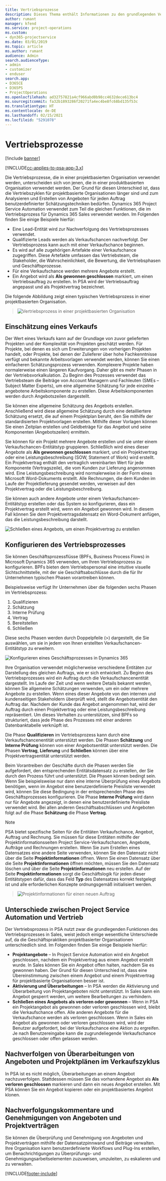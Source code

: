 ```yaml
---
title: Vertriebsprozesse
description: Dieses Thema enthält Informationen zu den grundlegenden Vertriebsprozessen.
author: rumant
manager: kfend
ms.service: project-operations
ms.custom:
- dyn365-projectservice
ms.date: 03/01/2019
ms.topic: article
ms.author: rumant
audience: Admin
search.audienceType:
- admin
- customizer
- enduser
search.app:
- D365CE
- D365PS
- ProjectOperations
ms.openlocfilehash: ad32757821a4cf966abd0b98cc4632dece613bc4
ms.sourcegitcommit: fa32b1893286f20271fa4ec4be8fc68bd135f53c
ms.translationtype: HT
ms.contentlocale: de-DE
ms.lasthandoff: 02/15/2021
ms.locfileid: "5291078"
---
```

# <a name="sales-processes"></a>Vertriebsprozesse

[!include [banner](../includes/psa-now-project-operations.md)]

[!INCLUDE[cc-applies-to-psa-app-3.x](../includes/cc-applies-to-psa-app-3x.md)]

Die Vertriebsprozesse, die in einer projektbasierten Organisation verwendet werden, unterscheiden sich von jenen, die in einer produktbasierten Organisation verwendet werden. Der Grund für diesen Unterschied ist, dass die Vertriebszyklen für projektbasierte Organisationen länger sind und zum Analysieren und Erstellen von Angeboten für jeden Auftrag benutzerdefinierter Schätzungstechniken bedürfen. Dynamics 365 Project Service Automation verwendet zum Teil die gleichen Funktionen, die im Vertriebsprozess für Dynamics 365 Sales verwendet werden. Im Folgenden finden Sie einige Beispiele hierfür:

- Eine Lead-Entität wird zur Nachverfolgung des Vertriebsprozesses verwendet.
- Qualifizierte Leads werden als Verkaufschancen nachverfolgt. Der Vertriebsprozess kann auch mit einer Verkaufschance beginnen.
- Es wird auf alle zugehörigen Artefakte einer Verkaufschance zugegriffen. Diese Artefakte umfassen das Vertriebsteam, die Stakeholder, die Wahrscheinlichkeit, die Bewertung, die Vertriebsphasen und Geschäftsprozesse.
- Für eine Verkaufschance werden mehrere Angebote erstellt.
- Ein Angebot wird als **Als gewonnen geschlossen** markiert, um einen Vertriebsauftrag zu erstellen. In PSA wird der Vertriebsauftrag angepasst und als Projektvertrag bezeichnet.

Die folgende Abbildung zeigt einen typischen Vertriebsprozess in einer projektbasierten Organisation.

> ![Vertriebsprozess in einer projektbasierten Organisation](media/basic-guide-1.png)

## <a name="estimating-a-sale"></a>Einschätzung eines Verkaufs
Der Wert eines Verkaufs kann auf der Grundlage von zuvor gelieferten Projekten und der Komplexität von Projekten geschätzt werden. Für Projekte, bei denen es sich um Erweiterungen von vorherigen Projekten handelt, oder Projekte, bei denen der Zulieferer über hohe Fachkenntnisse verfügt und bekannte Arbeitsvorlagen verwendet werden, können Sie einen einfacheren Schätzungsprozess verwenden. Komplexere Projekte haben normalerweise einen längeren Kaufvorgang. Daher gibt es mehr Phasen in der Vertriebsvorkalkulation. Zu Beginn des Prozesses verwendet das Vertriebsteam die Beiträge von Account Managern und Fachleuten (SMEs – Subject Matter Experts), um eine allgemeine Schätzung für jede einzelne angebotene Arbeitskomponente zu erstellen. Diese Arbeitskomponenten werden durch Angebotszeilen dargestellt. 

Sie können eine allgemeine Schätzung des Angebots erstellen. Anschließend wird diese allgemeine Schätzung durch eine detailliertere Schätzung ersetzt, die auf einem Projektplan beruht, den Sie mithilfe der standardisierten Projektvorlagen erstellen. Mithilfe dieser Vorlagen können Sie einen Zeitplan erstellen und Geldbeträge für das Angebot und seine Komponenten (Angebotszeilen) ermitteln. 

Sie können für ein Projekt mehrere Angebote erstellen und sie unter einem Verkaufschancen-Entitätstyp gruppieren. Schließlich wird eines dieser Angebote als **Als gewonnen geschlossen** markiert, und ein Projektvertrag oder eine Leistungsbeschreibung (SOW, Statement of Work) wird erstellt. Ein Projektvertrag enthält den vertraglich vereinbarten Wert für jede Komponente (Vertragszeile), die vom Kunden zur Lieferung angenommen wird. Eine Leistungsbeschreibung wird normalerweise in der Form eines Microsoft Word-Dokuments erstellt. Alle Rechnungen, die dem Kunden im Laufe der Projektlieferung gesendet werden, verweisen auf den Projektvertrag oder die Leistungsbeschreibung.

Sie können auch andere Angebote unter einem Verkaufschancen-Entitätstyp erstellen oder das System so konfigurieren, dass ein Projektvertrag erstellt wird, wenn ein Angebot gewonnen wird. In diesem Fall können Sie dem Projektvertragsdatensatz ein Word-Dokument anfügen, das die Leistungsbeschreibung darstellt.

![Schließen eines Angebots, um einen Projektvertrag zu erstellen](media/basic-guide-2.png)

## <a name="configuring-the-sales-process"></a>Konfigurieren des Vertriebsprozesses
Sie können Geschäftsprozessflüsse (BPFs, Business Process Flows) in Microsoft Dynamics 365 verwenden, um Ihren Vertriebsprozess zu konfigurieren. BPFs bieten dem Vertriebspersonal eine intuitive visuelle Sichtschnittstelle, mit der sie Geschäftsabschlüsse durch die für Ihr Unternehmen typischen Phasen vorantreiben können.

Beispielsweise verfügt Ihr Unternehmen über die folgenden sechs Phasen im Vertriebsprozess:

1. Qualifizieren
2. Schätzung
3. Interne Prüfung
4. Vertrag
5. Bereitstellen
6. Schließen

Diese sechs Phasen werden durch Doppelpfeile (\>) dargestellt, die Sie auswählen, um sie in jedem von Ihnen erstellten Verkaufschancen-Entitätstyp zu erweitern.

![Konfigurieren eines Geschäftsprozesses in Dynamics 365](media/basic-guide-3.png)
 
Ihre Organisation verwendet möglicherweise verschiedene Entitäten zur Darstellung des gleichen Auftrags, wie er sich entwickelt. Zu Beginn des Vertriebsprozesses wird ein Auftrag durch die Verkaufschancenentität dargestellt. Im Laufe der Zeit und wenn weitere Details bekannt werden, können Sie allgemeine Schätzungen verwenden, um ein oder mehrere Angebote zu erstellen. Wenn eines dieser Angebote von den internen und kundenseitigen Stakeholdern überprüft wird, stellt die Angebotsentität den Auftrag dar. Nachdem der Kunde das Angebot angenommen hat, wird der Auftrag durch einen Projektvertrag oder eine Leistungsbeschreibung repräsentiert. Um dieses Verhalten zu unterstützen, sind BPFs so strukturiert, dass jede Phase des Prozesses mit einer anderen Datenbanktabelle verknüpft ist.

Die Phase **Qualifizieren** im Vertriebsprozess kann durch eine Verkaufschancenentität unterstützt werden. Die Phasen **Schätzung** und **Interne Prüfung** können von einer Angebotsentität unterstützt werden. Die Phasen **Vertrag**, **Lieferung** und **Schließen** können über eine Projektvertragsentität unterstützt werden.

Beim Vorantreiben der Geschäfte durch die Phasen werden Sie aufgefordert, den entsprechenden Entitätsdatensatz zu erstellen, der Sie durch den Prozess führt und unterstützt. Die Phasen können bedingt sein. Wenn Sie beispielsweise nur dann eine interne Überprüfung eines Angebots benötigen, wenn im Angebot eine benutzerdefinierte Preisliste verwendet wird, können Sie diese Bedingung in der entsprechenden Phase des Geschäftsprozesses konfigurieren. Die Phase **Interne Prüfung** wird dann nur für Angebote angezeigt, in denen eine benutzerdefinierte Preisliste verwendet wird. Bei allen anderen Geschäftsabschlüssen und Angeboten folgt auf die Phase **Schätzung** die Phase **Vertrag**.

> [!NOTE]
> PSA bietet spezifische Seiten für die Entitäten Verkaufschance, Angebot, Auftrag und Rechnung. Sie müssen für diese Entitäten mithilfe der Projektinformationsseiten Project Service-Verkaufschancen, Angebote, Aufträge und Rechnungen erstellen. Wenn Sie zum Erstellen eines Datensatzes eine andere Seite verwenden, können Sie den Datensatz nicht über die Seite **Projektinformationen** öffnen. Wenn Sie einen Datensatz über die Seite **Projektinformationen** öffnen möchten, müssen Sie den Datensatz löschen und über die Seite **Projektinformationen** neu erstellen. Auf der Seite **Projektinformationen** sorgt die Geschäftslogik für jeden dieser Entitätstypen dafür, dass das Feld **Typ** des Datensatzes korrekt festgelegt ist und alle erforderlichen Konzepte ordnungsgemäß initialisiert werden.

> ![Projektinformationen für einen neuen Auftrag](media/basic-guide-4.png)
 
## <a name="differences-between-project-service-automation-and-sales"></a>Unterschiede zwischen Project Service Automation und Vertrieb
Der Vertriebsprozess in PSA nutzt zwar die grundlegenden Funktionen des Vertriebsprozesses in Sales, weist jedoch einige wesentliche Unterschiede auf, da die Geschäftspraktiken projektbasierter Organisationen unterschiedlich sind. Im Folgenden finden Sie einige Beispiele hierfür:

- **Projektangebote** – In Project Service Automation wird ein Angebot geschlossen, nachdem ein Projektvertrag aus einem Angebot erstellt wurde. In Sales können Sie ein Angebot offen halten, nachdem Sie es gewonnen haben. Der Grund für diesen Unterschied ist, dass eine Übereinstimmung zwischen einem Angebot und einem Projektvertrag für projektbasierte Organisationen besser ist. 
- **Aktivierung und Überarbeitungen** – In PSA werden die Aktivierung und Überarbeitung von Projektangeboten nicht unterstützt. In Sales kann ein Angebot gesperrt werden, um weitere Bearbeitungen zu verhindern.
- **Schließen eines Angebots als verloren oder gewonnen** – Wenn in PSA ein Projektangebot als gewonnen oder verloren geschlossen wird, bleibt die Verkaufschance offen. Alle anderen Angebote für die Verkaufschance werden als verloren geschlossen. Wenn in Sales ein Angebot als gewonnen oder verloren geschlossen wird, wird der Benutzer aufgefordert, bei der Verkaufschance eine Aktion zu ergreifen. Je nach Benutzereingabe kann die zugrundeliegende Verkaufschance geschlossen oder offen gelassen werden.

## <a name="tracking-revisions-to-quotes-and-project-plans-in-the-sales-cycle"></a>Nachverfolgen von Überarbeitungen von Angeboten und Projektplänen im Verkaufszyklus
In PSA ist es nicht möglich, Überarbeitungen an einem Angebot nachzuverfolgen. Stattdessen müssen Sie das vorhandene Angebot als **Als verloren geschlossen** markieren und dann ein neues Angebot erstellen. Mit PSA können Sie ein Angebot kopieren oder ein projektbasiertes Angebot klonen.

## <a name="tracking-comments-and-approvals-of-quotes-and-project-contracts"></a>Nachverfolgungskommentare und Genehmigungen von Angeboten und Projektverträgen
Sie können die Überprüfung und Genehmigung von Angeboten und Projektverträgen mithilfe der Datensatzpinnwand und Beiträge verwalten. Ihre Organisation kann benutzerdefinierte Workflows und Plug-Ins erstellen, um Benachrichtigungen zu Überprüfungs- und Genehmigungsarbeitselementen zuzuweisen, umzuleiten, zu eskalieren und zu verwalten.


[!INCLUDE[footer-include](../includes/footer-banner.md)]